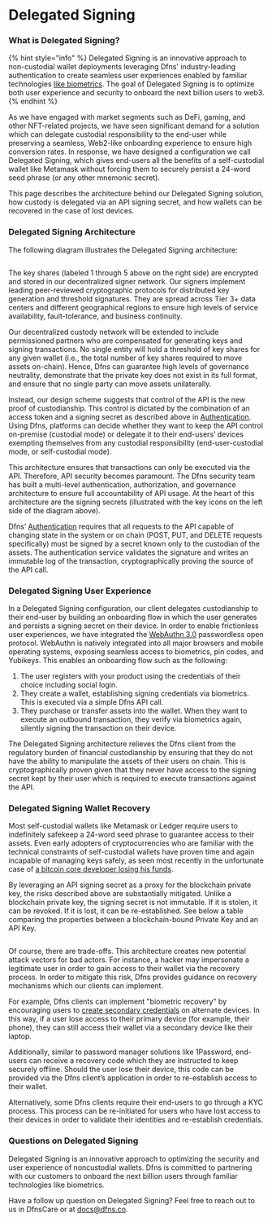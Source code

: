 # Delegated Signing

### What is Delegated Signing?

{% hint style="info" %}
Delegated Signing is an innovative approach to non-custodial wallet deployments leveraging Dfns' industry-leading authentication to create seamless user experiences enabled by familiar technologies [like biometrics](https://www.coindesk.com/tech/2023/05/09/crypto-security-firm-dfns-adds-biometric-support-to-wallet-development-toolkit/).  The goal of Delegated Signing is to optimize both user experience and security to onboard the next billion users to web3.&#x20;
{% endhint %}

As we have engaged with market segments such as DeFi, gaming, and other NFT-related projects, we have seen significant demand for a solution which can delegate custodial responsibility to the end-user while preserving a seamless, Web2-like onboarding experience to ensure high conversion rates.  In response, we have designed a configuration we call Delegated Signing, which gives end-users all the benefits of a self-custodial wallet like Metamask without forcing them to securely persist a 24-word seed phrase (or any other mnemonic secret).

This page describes the architecture behind our Delegated Signing solution, how custody is delegated via an API signing secret, and how wallets can be recovered in the case of lost devices.&#x20;

### Delegated Signing Architecture

The following diagram illustrates the Delegated Signing architecture:&#x20;

<figure><img src="https://lh3.googleusercontent.com/FAFzaeh_Fg1o_60hnDkTFNX8D0kYRrCDeLzy9vsm6aQNkwAKTJjpblg2nY3DBev1kiLIPkLCT9BeL-b2SZx1cLj4Au3n2RlTVAi8eXOySfkodyi5fB2IDMPc3FnUC56Xxh5Y2KYDa34yqjxf59eWecI" alt=""><figcaption></figcaption></figure>

The key shares (labeled 1 through 5 above on the right side) are encrypted and stored in our decentralized signer network. Our signers implement leading peer-reviewed cryptographic protocols for distributed key generation and threshold signatures. They are spread across Tier 3+ data centers and different geographical regions to ensure high levels of service availability, fault-tolerance, and business continuity.&#x20;

Our decentralized custody network will be extended to include permissioned partners who are compensated for generating keys and signing transactions. No single entity will hold a threshold of key shares for any given wallet (i.e., the total number of key shares required to move assets on-chain). Hence, Dfns can guarantee high levels of governance neutrality, demonstrate that the private key does not exist in its full format, and ensure that no single party can move assets unilaterally.&#x20;

Instead, our design scheme suggests that control of the API is the new proof of custodianship.  This control is dictated by the combination of an access token and a signing secret as described above in [Authentication](authentication/). Using Dfns, platforms can decide whether they want to keep the API control on-premise (custodial mode) or delegate it to their end-users’ devices exempting themselves from any custodial responsibility (end-user-custodial mode, or self-custodial mode).

This architecture ensures that transactions can only be executed via the API. Therefore, API security becomes paramount. The Dfns security team has built a multi-level authentication, authorization, and governance architecture to ensure full accountability of API usage. At the heart of this architecture are the signing secrets (illustrated with the key icons on the left side of the diagram above).

Dfns’ [Authentication](../api-docs/authentication/) requires that all requests to the API capable of changing state in the system or on chain (POST, PUT, and DELETE requests specifically) must be signed by a secret known only to the custodian of the assets. The authentication service validates the signature and writes an immutable log of the transaction, cryptographically proving the source of the API call.&#x20;

### Delegated Signing User Experience

In a Delegated Signing configuration, our client delegates custodianship to their end-user by building an onboarding flow in which the user generates and persists a signing secret on their device. In order to enable frictionless user experiences, we have integrated the [WebAuthn 3.0](http://webauthn.guide) passwordless open protocol. WebAuthn is natively integrated into all major browsers and mobile operating systems, exposing seamless access to biometrics, pin codes, and Yubikeys. This enables an onboarding flow such as the following:

1. The user registers with your product using the credentials of their choice including social login.
2. They create a wallet, establishing signing credentials via biometrics. This is executed via a simple Dfns API call.&#x20;
3. They purchase or transfer assets into the wallet. When they want to execute an outbound transaction, they verify via biometrics again, silently signing the transaction on their device.

The Delegated Signing architecture relieves the Dfns client from the regulatory burden of financial custodianship by ensuring that they do not have the ability to manipulate the assets of their users on chain. This is cryptographically proven given that they never have access to the signing secret kept by their user which is required to execute transactions against the API.&#x20;

### Delegated Signing Wallet Recovery

Most self-custodial wallets like Metamask or Ledger require users to indefinitely safekeep a 24-word seed phrase to guarantee access to their assets. Even early adopters of cryptocurrencies who are familiar with the technical constraints of self-custodial wallets have proven time and again incapable of managing keys safely, as seen most recently in the unfortunate case of [a bitcoin core developer losing his funds](https://cointelegraph.com/news/bitcoin-core-developer-claims-to-have-lost-200-btc-in-hack).&#x20;

By leveraging an API signing secret as a proxy for the blockchain private key, the risks described above are substantially mitigated. Unlike a blockchain private key, the signing secret is not immutable. If it is stolen, it can be revoked. If it is lost, it can be re-established. See below a table comparing the properties between a blockchain-bound Private Key and an API Key.

<figure><img src="https://lh3.googleusercontent.com/ldwFOuQLS8e9AbkV5THJQJMq-uHGrnA2tregAKj-2BtScV3JinYbJDDRAKOU5tlTbwI7-4tmVHCZVOo1stXfy9_w809N0xdIMg5XKOecFOLc3MxJubC49LSQKKw6mCzXKY3LM_-3TGLy5zbwCpd2Fw" alt=""><figcaption></figcaption></figure>

Of course, there are trade-offs. This architecture creates new potential attack vectors for bad actors. For instance, a hacker may impersonate a legitimate user in order to gain access to their wallet via the recovery process. In order to mitigate this risk, Dfns provides guidance on recovery mechanisms which our clients can implement.

For example, Dfns clients can implement "biometric recovery" by encouraging users to [create secondary credentials](../api-docs/authentication/credential-management/createUserCredential.md) on alternate devices. In this way, if a user lose access to their primary device (for example, their phone), they can still access their wallet via a secondary device like their laptop.&#x20;

Additionally, similar to password manager solutions like 1Password, end-users can receive a recovery code which they are instructed to keep securely offline. Should the user lose their device, this code can be provided via the Dfns client’s application in order to re-establish access to their wallet.

Alternatively, some Dfns clients require their end-users to go through a KYC process. This process can be re-initiated for users who have lost access to their devices in order to validate their identities and re-establish credentials.

### Questions on Delegated Signing

Delegated Signing is an innovative approach to optimizing the security and user experience of noncustodial wallets. Dfns is committed to partnering with our customers to onboard the next billion users through familiar technologies like biometrics.

Have a follow up question on Delegated Signing?  Feel free to reach out to us in DfnsCare or at docs@dfns.co.&#x20;
